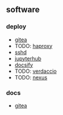 ## software

### deploy
* [gitea](gitea.md)
* TODO: [haproxy](haproxy.md)
* [sshd](sshd.md)
* [jupyterhub](jupyterhub.md)
* [docsify](docsify.md)
* TODO: [verdaccio](verdaccio.md)
* TODO: [nexus](nexus.md)

### docs
* [gitea](docs/gitea/README.md)